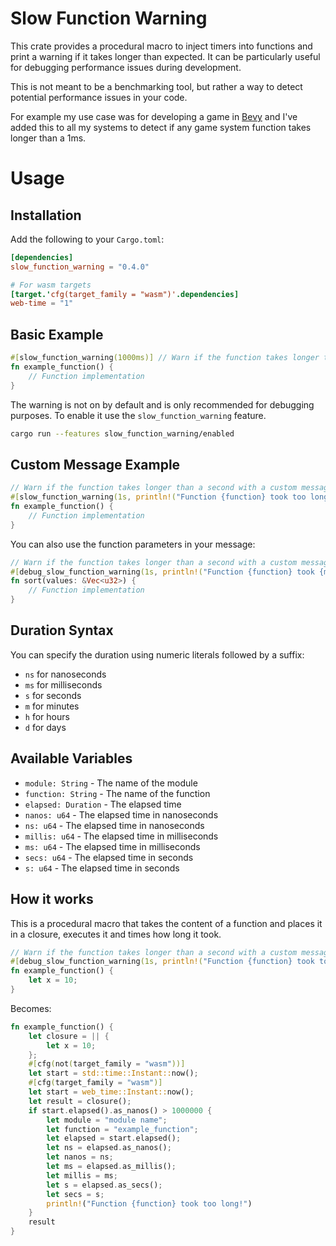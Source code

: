 # Slow Function Warning

This crate provides a procedural macro to inject timers into functions and print a warning if it takes longer than expected. It can be particularly useful for debugging performance issues during development.

This is not meant to be a benchmarking tool, but rather a way to detect potential performance issues in your code.

For example my use case was for developing a game in [Bevy](https://bevyengine.org/) and I've added this to all my systems to detect if any game system function takes longer than a 1ms.

# Usage

## Installation

Add the following to your `Cargo.toml`:

```toml
[dependencies]
slow_function_warning = "0.4.0"

# For wasm targets
[target.'cfg(target_family = "wasm")'.dependencies]
web-time = "1"
```

## Basic Example

```rust
#[slow_function_warning(1000ms)] // Warn if the function takes longer than 1000 milliseconds
fn example_function() {
    // Function implementation
}
```

The warning is not on by default and is only recommended for debugging purposes. To enable it use the `slow_function_warning` feature.

~~~bash
cargo run --features slow_function_warning/enabled
~~~

## Custom Message Example

```rust
// Warn if the function takes longer than a second with a custom message
#[slow_function_warning(1s, println!("Function {function} took too long!"))]
fn example_function() {
    // Function implementation
}
```

You can also use the function parameters in your message:

```rust
// Warn if the function takes longer than a second with a custom message
#[debug_slow_function_warning(1s, println!("Function {function} took {millis} for {} values!", values.len()))]
fn sort(values: &Vec<u32>) {
    // Function implementation
}
```

## Duration Syntax

You can specify the duration using numeric literals followed by a suffix:

* `ns` for nanoseconds
* `ms` for milliseconds
* `s` for seconds
* `m` for minutes
* `h` for hours
* `d` for days

## Available Variables

* `module: String` - The name of the module
* `function: String` - The name of the function
* `elapsed: Duration` - The elapsed time
* `nanos: u64` - The elapsed time in nanoseconds
* `ns: u64` - The elapsed time in nanoseconds
* `millis: u64` - The elapsed time in milliseconds
* `ms: u64` - The elapsed time in milliseconds
* `secs: u64` - The elapsed time in seconds
* `s: u64` - The elapsed time in seconds

## How it works

This is a procedural macro that takes the content of a function and places it in a closure, executes it and times how long it took.

```rust
// Warn if the function takes longer than a second with a custom message
#[debug_slow_function_warning(1s, println!("Function {function} took too long!"))]
fn example_function() {
    let x = 10;
}
```

Becomes:

```rust
fn example_function() {
    let closure = || {
        let x = 10;
    };
    #[cfg(not(target_family = "wasm"))]
    let start = std::time::Instant::now();
    #[cfg(target_family = "wasm")]
    let start = web_time::Instant::now();
    let result = closure();
    if start.elapsed().as_nanos() > 1000000 {
        let module = "module name";
        let function = "example_function";
        let elapsed = start.elapsed();
        let ns = elapsed.as_nanos();
        let nanos = ns;
        let ms = elapsed.as_millis();
        let millis = ms;
        let s = elapsed.as_secs();
        let secs = s;
        println!("Function {function} took too long!")
    }
    result
}
```
